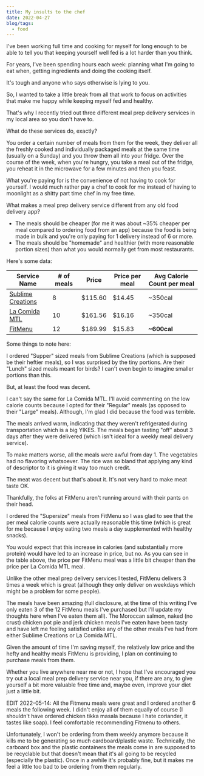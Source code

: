 ```yaml
---
title: My insults to the chef
date: 2022-04-27
blog/tags:
  - food
---
```


I've been working full time and cooking for myself for long enough to be able to
tell you that keeping yourself well fed is a lot harder than you think.

For years, I've been spending hours each week: planning what I'm going to eat
when, getting ingredients and doing the cooking itself.

It's tough and anyone who says otherwise is lying to you.

So, I wanted to take a little break from all that work to focus on activities
that make me happy while keeping myself fed and healthy.

That's why I recently tried out three different meal prep delivery services in
my local area so you don't have to.

What do these services do, exactly?

You order a certain number of meals from them for the week, they deliver all the
freshly cooked and individually packaged meals at the same time (usually on a
Sunday) and you throw them all into your fridge. Over the course of the week,
when you're hungry, you take a meal out of the fridge, you reheat it in the
microwave for a few minutes and then you feast.

What you're paying for is the convenience of not having to cook for yourself. I
would much rather pay a chef to cook for me instead of having to moonlight as a
shitty part time chef in my free time.

What makes a meal prep delivery service different from any old food delivery
app?

- The meals should be cheaper (for me it was about ~35% cheaper per meal
  compared to ordering food from an app) because the food is being made in bulk
  and you're only paying for 1 delivery instead of 6 or more.
- The meals should be "homemade" and healthier (with more reasonable portion
  sizes) than what you would normally get from most restaurants.

Here's some data:

| Service Name                                           | # of meals | Price   | Price per meal | Avg Calorie Count per meal |
| ------------------------------------------------------ | ---------- | ------- | -------------- | -------------------------- |
| [Sublime Creations](https://www.creationssublime.com/) | 8          | $115.60 | $14.45         | ~350cal                    |
| [La Comida MTL](https://lacomidamtl.com/)              | 10         | $161.56 | $16.16         | ~350cal                    |
| [FitMenu](https://fitmenu.biz/)                        | 12         | $189.99 | $15.83         | **~600cal**                |

Some things to note here:

I ordered "Supper" sized meals from Sublime Creations (which is supposed be
their heftier meals), so I was surprised by the tiny portions. Are their "Lunch"
sized meals meant for birds? I can't even begin to imagine smaller portions than
this.

But, at least the food was decent.

I can't say the same for La Comida MTL. I'll avoid commenting on the low calorie
counts because I opted for their "Regular" meals (as opposed to their "Large"
meals). Although, I'm glad I did because the food was terrible.

The meals arrived warm, indicating that they weren't refrigerated during
transportation which is a big YIKES. The meals began tasting "off" about 3 days
after they were delivered (which isn't ideal for a weekly meal delivery
service).

To make matters worse, all the meals were awful from day 1. The vegetables had
no flavoring whatsoever. The rice was so bland that applying any kind of
descriptor to it is giving it way too much credit.

The meat was decent but that's about it. It's not very hard to make meat taste
OK.

Thankfully, the folks at FitMenu aren't running around with their pants on their
head.

I ordered the "Supersize" meals from FitMenu so I was glad to see that the per
meal calorie counts were actually reasonable this time (which is great for me
because I enjoy eating two meals a day supplemented with healthy snacks).

You would expect that this increase in calories (and substantially more protein)
would have led to an increase in price, but no. As you can see in the table
above, the price per FitMenu meal was a little bit cheaper than the price per La
Comida MTL meal.

Unlike the other meal prep delivery services I tested, FitMenu delivers 3 times
a week which is great (although they only deliver on weekdays which might be a
problem for some people).

The meals have been amazing (full disclosure, at the time of this writing I've
only eaten 3 of the 12 FitMenu meals I've purchased but I'll update my thoughts
here when I've eaten them all). The Moroccan salmon, naked (no crust) chicken
pot pie and jerk chicken meals I've eaten have been tasty and have left me
feeling satisfied unlike any of the other meals I've had from either Sublime
Creations or La Comida MTL.

Given the amount of time I'm saving myself, the relatively low price and the
hefty and healthy meals FitMenu is providing, I plan on continuing to purchase
meals from them.

Whether you live anywhere near me or not, I hope that I've encouraged you try
out a local meal prep delivery service near you, if there are any, to give
yourself a bit more valuable free time and, maybe even, improve your diet just a
little bit.

EDIT 2022-05-14: All the Fitmenu meals were great and I ordered another 6 meals
the following week. I didn't enjoy all of them equally of course (I shouldn't
have ordered chicken tikka masala because I hate coriander, it tastes like
soap). I feel comfortable recommending Fitmenu to others.

Unfortunately, I won't be ordering from them weekly anymore because it kills me
to be generating so much cardboard/plastic waste. Technically, the carboard box
and the plastic containers the meals come in are supposed to be recyclable but
that doesn't mean that it's all going to be recycled (especially the plastic).
Once in a awhile it's probably fine, but it makes me feel a little too bad to be
ordering from them regularly.
